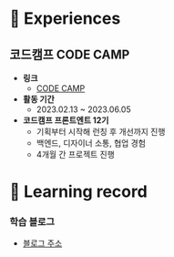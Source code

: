 # 🎈  Experiences
## 코드캠프 CODE CAMP
- **링크**
    - [CODE CAMP](https://codebootcamp.co.kr/)
- **활동 기간**
    - 2023.02.13 ~ 2023.06.05
- **코드캠프 프론트엔트 12기**
    - 기획부터 시작해 런칭 후 개선까지 진행
    - 백엔드, 디자이너 소통, 협업 경험
    - 4개월 간 프로젝트 진행

# 📘  Learning record
### 학습 블로그
- [블로그 주소](https://velog.io/@sju4486)
